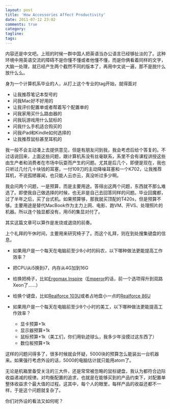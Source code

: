 ```yaml
---
layout: post
title: 'How Accessories Affect Productivity'
date: 2011-07-12 23:02
comments: true
category: 
tagline: 
tags:
---
```

    

内容还是中文吧。上班的时候一群中国人把英语当办公语言已经够扯淡的了。这种环境中用英语交流的障碍不是你懂不懂或者他懂不懂，而是你俩看着同样的文字，大脑一处理，就已经产生两个截然不同的版本了，再用中文说一遍，那不是脱什么放什么么。  

身为一个计算机系毕业的人，从打上这个专业的tag开始，就得面对  

  * 让我推荐笔记本型号的  
  * 问我Mac好不好用的  
  * 让我评价配置单或者帮着写个配置单的  
  * 问我家用买什么路由器的  
  * 问我玩游戏用什么鼠标的  
  * 问我什么手机适合购买的  
  * 问我iPad和Kindle如何选择的  
  * 让我推荐鼠标甚至耳机的

我一般不会主动凑上去提供意见，但是有朋友问到我，我会考虑后给个答复的。不过话说回来，上面这些问题，跟计算机系没有丝毫联系，系里不会有课程讲授这些由生产者和消费者在市场中玩耍而产生的问题。尤其是后几个，即便是现在，我也只听过几付几十块钱的耳塞，一付109刀的主动降噪耳塞和一个K702，让我推荐耳机，不说孤陋寡闻，也只能人云亦云，真没听过多少啊。  

我会问两个问题，一是预算，而是主要用途。答得出这两个问题，东西就不那么难选了。即使我自己做选择的时候，也无非是自己去回答同样的问题。毕业回魔都，过了半年之后，买了台式机。如果预算够，那我就买顶配的T420s，但是预算不够。主要用途是替代MacBook作为主力上网、电影、跑VM、开VS、处理照片的机器。所以连个独显都没有，用i5的集显对付了。  

其实这篇文章可以算作是发烧或退烧的前奏。  

上个礼拜的午休时间，主要用来研究椅子了。而这个礼拜，则在到处搜集键盘的信息。

  * 如果用户是一个每天在电脑前至少8小时的码农，以下哪种做法更能提高工作效率？ 
  * 把CPU从i5换到i7，内存从4G加到16G  
  * 给换把椅子，比如[Ergomax Inspire](http://www.ergomax-seating.com/showproduct.asp?id=37)（[Emperor](http://www.ergomax-seating.com/showproduct.asp?id=36)的话，前一个选项得升到双路Xeon了……） 
  * 给换个键盘，比如[Realforce 103U](http://www.topre.co.jp/e/products/comp/product27.html)或者占地盘小一点的[Realforce 86U](http://www.topre.co.jp/e/products/comp/product26.html)
* 如果用户是一个每天在电脑前至少8个小时的美工，以下哪种做法更能提高工作效率？

  * 显卡预算+1k 
  * 显示器预算+1k 
  * 鼠标预算+1k（美工们，你们用轨迹球么，我多少年没摸过这东西了） 
  * 数位板预算+1k

这样的问题问得多了，很多时候就会怀疑，5000块的预算怎么能装出一台机器来。如果强行考虑外设的话，5000的电脑估计就只能用atom了。

无论是机箱里备受关注的三大件，还是常常被忽略的鼠标键盘，我认为都符合边际收益递减的规律。对均衡配置的追求，也就是在能够买到的产品约束下，对配置单整体收益求个最大值的过程。这其中，每个人的眼里，每样产品的收益还都不一样，于是这个问题就复杂了。

你们对外设的看法又如何呢？
